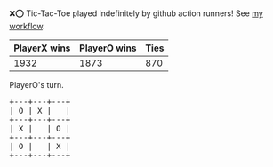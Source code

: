 :x::o: Tic-Tac-Toe played indefinitely by github action runners! See [my workflow](.github/workflows/play.yaml).

|PlayerX wins|PlayerO wins|Ties|
|-|-|-|
|1932|1873|870|

PlayerO's turn.

<pre>
+---+---+---+
| O | X |   |
+---+---+---+
| X |   | O |
+---+---+---+
| O |   | X |
+---+---+---+
</pre>